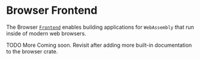 # Browser Frontend

The Browser [`Frontend`](../../about/concepts.md#frontend-trait) enables building applications for `WebAssembly` that run inside of modern web browsers.

TODO More Coming soon. Revisit after adding more built-in documentation to the browser crate.
